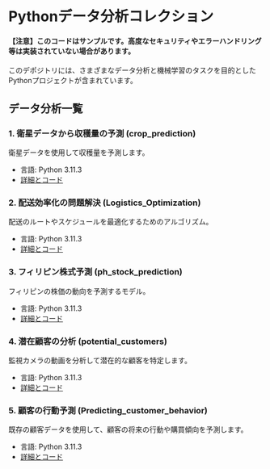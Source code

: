 # Pythonデータ分析コレクション
#### 【注意】このコードはサンプルです。高度なセキュリティやエラーハンドリング等は実装されていない場合があります。
このデポジトリには、さまざまなデータ分析と機械学習のタスクを目的としたPythonプロジェクトが含まれています。

## データ分析一覧

### 1. 衛星データから収穫量の予測 (crop_prediction)
衛星データを使用して収穫量を予測します。
- 言語: Python 3.11.3
- [詳細とコード](crop_prediction/)

### 2. 配送効率化の問題解決 (Logistics_Optimization)
配送のルートやスケジュールを最適化するためのアルゴリズム。
- 言語: Python 3.11.3
- [詳細とコード](Logistics_Optimization/)

### 3. フィリピン株式予測 (ph_stock_prediction)
フィリピンの株価の動向を予測するモデル。
- 言語: Python 3.11.3
- [詳細とコード](ph_stock_prediction/)

### 4. 潜在顧客の分析 (potential_customers)
監視カメラの動画を分析して潜在的な顧客を特定します。
- 言語: Python 3.11.3
- [詳細とコード](potential_customers/)

### 5. 顧客の行動予測 (Predicting_customer_behavior)
既存の顧客データを使用して、顧客の将来の行動や購買傾向を予測します。
- 言語: Python 3.11.3
- [詳細とコード](Predicting_customer_behavior/)


